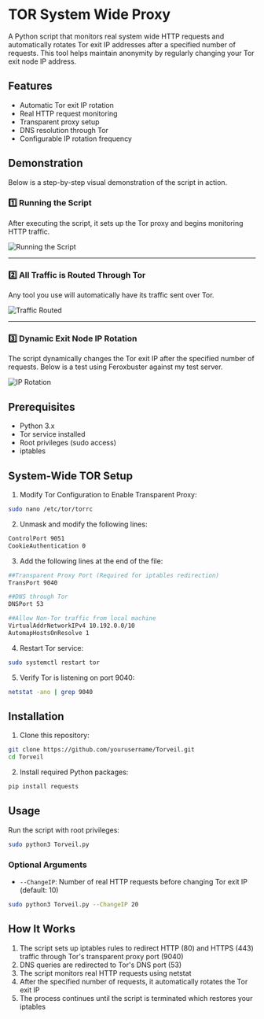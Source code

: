 # TOR System Wide Proxy

A Python script that monitors real system wide HTTP requests and automatically rotates Tor exit IP addresses after a specified number of requests. This tool helps maintain anonymity by regularly changing your Tor exit node IP address.

## Features

- Automatic Tor exit IP rotation
- Real HTTP request monitoring
- Transparent proxy setup
- DNS resolution through Tor
- Configurable IP rotation frequency

## Demonstration

Below is a step-by-step visual demonstration of the script in action.

### 1️⃣ Running the Script
After executing the script, it sets up the Tor proxy and begins monitoring HTTP traffic.

![Running the Script](https://github.com/user-attachments/assets/6a9acc8c-897f-4c64-9410-c3422321f551)

---

### 2️⃣ All Traffic is Routed Through Tor
Any tool you use will automatically have its traffic sent over Tor.

![Traffic Routed](https://github.com/user-attachments/assets/00de0b3e-623a-48fe-b21e-1a2607980629)

---

### 3️⃣ Dynamic Exit Node IP Rotation
The script dynamically changes the Tor exit IP after the specified number of requests. Below is a test using Feroxbuster against my test server.

![IP Rotation](https://github.com/user-attachments/assets/f356a760-8c61-46dc-a6fd-cc1aa180571f)


## Prerequisites

- Python 3.x
- Tor service installed
- Root privileges (sudo access)
- iptables

## System-Wide TOR Setup

1. Modify Tor Configuration to Enable Transparent Proxy:

```bash
sudo nano /etc/tor/torrc
```

2. Unmask and modify the following lines:
```bash
ControlPort 9051
CookieAuthentication 0
```

3. Add the following lines at the end of the file:
```bash
##Transparent Proxy Port (Required for iptables redirection)
TransPort 9040

##DNS through Tor
DNSPort 53

##Allow Non-Tor traffic from local machine
VirtualAddrNetworkIPv4 10.192.0.0/10
AutomapHostsOnResolve 1
```

4. Restart Tor service:
```bash
sudo systemctl restart tor
```

5. Verify Tor is listening on port 9040:
```bash
netstat -ano | grep 9040
```

## Installation

1. Clone this repository:
```bash
git clone https://github.com/yourusername/Torveil.git
cd Torveil
```

2. Install required Python packages:
```bash
pip install requests
```

## Usage

Run the script with root privileges:

```bash
sudo python3 Torveil.py
```

### Optional Arguments

- `--ChangeIP`: Number of real HTTP requests before changing Tor exit IP (default: 10)
```bash
sudo python3 Torveil.py --ChangeIP 20
```

## How It Works

1. The script sets up iptables rules to redirect HTTP (80) and HTTPS (443) traffic through Tor's transparent proxy port (9040)
2. DNS queries are redirected to Tor's DNS port (53)
3. The script monitors real HTTP requests using netstat
4. After the specified number of requests, it automatically rotates the Tor exit IP
5. The process continues until the script is terminated which restores your iptables

